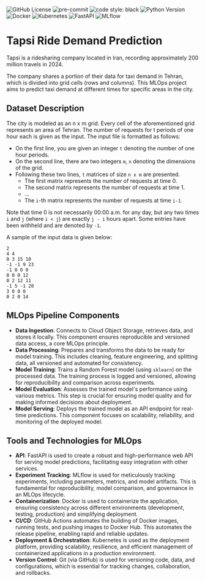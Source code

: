 ![GitHub License](https://img.shields.io/github/license/aaghamohammadi/tap30-ride-demand-mlops)
![pre-commit](https://img.shields.io/badge/pre--commit-enabled-brightgreen?logo=pre-commit&logoColor=white)
![code style: black](https://img.shields.io/badge/code%20style-black-black)
![Python Version](https://img.shields.io/badge/python-3.13-blue?logo=python&logoColor=white)
![Docker](https://img.shields.io/badge/docker-ready-blue?logo=docker&logoColor=white)
![Kubernetes](https://img.shields.io/badge/kubernetes-deployed-blue?logo=kubernetes&logoColor=white)
![FastAPI](https://img.shields.io/badge/api-FastAPI-009688?logo=fastapi&logoColor=white)
![MLflow](https://img.shields.io/badge/MLflow-tracking-blue?logo=mlflow&logoColor=white)

# Tapsi Ride Demand Prediction

Tapsi is a ridesharing company located in Iran, recording approximately 200 million travels in 2024.

The company shares a portion of their data for taxi demand in Tehran, which is divided into grid cells (rows and columns). This MLOps project aims to predict taxi demand at different times for specific areas in the city.

## Dataset Description

The city is modeled as an n x m grid. Every cell of the aforementioned grid represents an area of Tehran. The number of requests for t periods of one hour each is given as the input. The input file is formatted as follows:

*   On the first line, you are given an integer `t` denoting the number of one hour periods.
*   On the second line, there are two integers `m`, `n` denoting the dimensions of the grid.
*   Following these two lines, `t` matrices of size `n x m` are presented.
    *   The first matrix represents the number of requests at time 0.
    *   The second matrix represents the number of requests at time 1.
    *   ...
    *   The `i`-th matrix represents the number of requests at time `i-1`.

Note that time 0 is not necessarily 00:00 a.m. for any day, but any two times `i` and `j` (where `i < j`) are exactly `j - i` hours apart. Some entries have been withheld and are denoted by `-1`.

A sample of the input data is given below:

```
2
4 4
0 3 15 10
-1 -1 9 23
-1 0 0 0
0 0 0 12
0 2 12 11
-1 5 -1 20
3 0 0 0
0 2 0 14
```

## MLOps Pipeline Components

- **Data Ingestion**: Connects to Cloud Object Storage, retrieves data, and stores it locally. This component ensures reproducible and versioned data access, a core MLOps principle.
- **Data Processing**: Prepares and transforms the data to be ready for model training. This includes cleaning, feature engineering, and splitting data, all versioned and automated for consistency.
- **Model Training**: Trains a Random Forest model (using `sklearn`) on the processed data. The training process is logged and versioned, allowing for reproducibility and comparison across experiments.
- **Model Evaluation**: Assesses the trained model's performance using various metrics. This step is crucial for ensuring model quality and for making informed decisions about deployment.
- **Model Serving**: Deploys the trained model as an API endpoint for real-time predictions. This component focuses on scalability, reliability, and monitoring of the deployed model.

## Tools and Technologies for MLOps

- **API**: FastAPI is used to create a robust and high-performance web API for serving model predictions, facilitating easy integration with other services.
- **Experiment Tracking**: MLflow is used for meticulously tracking experiments, including parameters, metrics, and model artifacts. This is fundamental for reproducibility, model comparison, and governance in an MLOps lifecycle.
- **Containerization**: Docker is used to containerize the application, ensuring consistency across different environments (development, testing, production) and simplifying deployment.
- **CI/CD**: GitHub Actions automates the building of Docker images, running tests, and pushing images to Docker Hub. This automates the release pipeline, enabling rapid and reliable updates.
- **Deployment & Orchestration**: Kubernetes is used as the deployment platform, providing scalability, resilience, and efficient management of containerized applications in a production environment.
- **Version Control**: Git (via GitHub) is used for versioning code, data, and configurations, which is essential for tracking changes, collaboration, and rollbacks.

